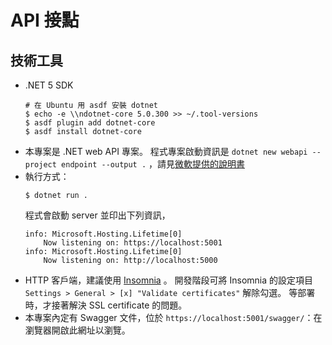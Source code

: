 # API 接點

## 技術工具
- .NET 5 SDK
  ```
  # 在 Ubuntu 用 asdf 安裝 dotnet
  $ echo -e \\ndotnet-core 5.0.300 >> ~/.tool-versions
  $ asdf plugin add dotnet-core
  $ asdf install dotnet-core
  ```
- 本專案是 .NET web API 專案。
  程式專案啟動資訊是 `dotnet new webapi --project endpoint --output .` ，請見[微軟提供的說明書](https://docs.microsoft.com/zh-tw/dotnet/core/tools/dotnet-new)
- 執行方式：
  ```
  $ dotnet run .
  ```
  程式會啟動 server 並印出下列資訊，
  ```
  info: Microsoft.Hosting.Lifetime[0]
      Now listening on: https://localhost:5001
  info: Microsoft.Hosting.Lifetime[0]
      Now listening on: http://localhost:5000
  ```
- HTTP 客戶端，建議使用 [Insomnia](https://insomnia.rest/download) 。
  開發階段可將 Insomnia 的設定項目 `Settings > General > [x] "Validate certificates"` 解除勾選。
  等部署時，才接著解決 SSL certificate 的問題。
- 本專案內定有 Swagger 文件，位於 `https://localhost:5001/swagger/`：在瀏覽器開啟此網址以瀏覽。
